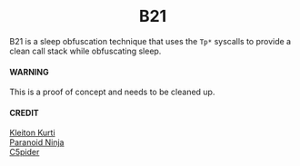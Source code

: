 <h1 align="center">
<br>
<br>
B21
</h1>

B21 is a sleep obfuscation technique that uses the `Tp*` syscalls to provide a clean call stack while obfuscating sleep. <br>

#### WARNING
This is a proof of concept and needs to be cleaned up.

#### CREDIT
[Kleiton Kurti](https://github.com/kleiton0x00) <br>
[Paranoid Ninja](https://0xdarkvortex.dev/hiding-in-plainsight) <br>
[C5pider](https://github.com/Cracked5pider)